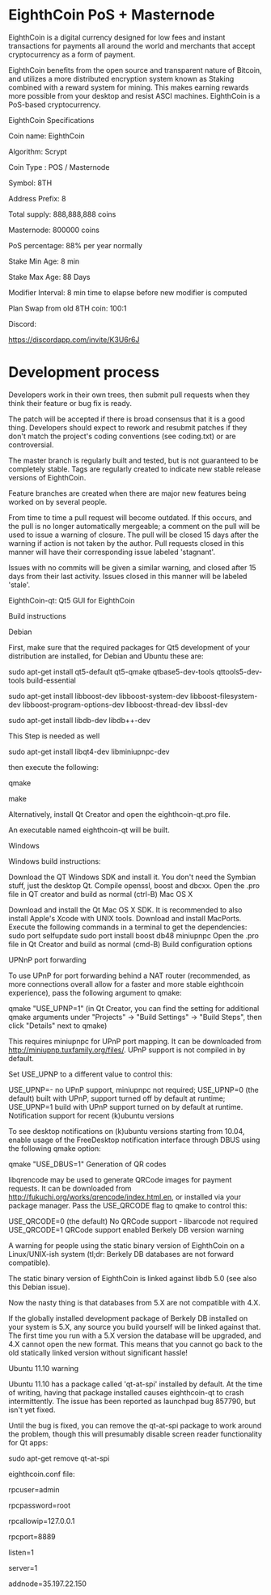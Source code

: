 EighthCoin PoS + Masternode
===========================

EighthCoin is a digital currency designed for low fees and instant transactions for payments all around the world and merchants that accept cryptocurrency as a form of payment.


EighthCoin benefits from the open source and transparent nature of Bitcoin, and utilizes a more distributed encryption system known as Staking combined with a reward system for mining. This makes earning rewards more possible from your desktop and resist ASCI machines. EighthCoin is a PoS-based cryptocurrency.



EighthCoin Specifications

Coin name: EighthCoin 

Algorithm: Scrypt

Coin Type :  POS / Masternode

Symbol: 8TH

Address Prefix: 8

Total supply: 888,888,888 coins

Masternode: 800000 coins

PoS percentage: 88% per year normally

Stake Min Age: 8 min

Stake Max Age: 88 Days

Modifier Interval: 8 min time to elapse before new modifier is computed


Plan
Swap from old 8TH coin: 
100:1



Discord:

https://discordapp.com/invite/K3U6r6J

Development process
===========================

Developers work in their own trees, then submit pull requests when
they think their feature or bug fix is ready.

The patch will be accepted if there is broad consensus that it is a
good thing.  Developers should expect to rework and resubmit patches
if they don't match the project's coding conventions (see coding.txt)
or are controversial.

The master branch is regularly built and tested, but is not guaranteed
to be completely stable. Tags are regularly created to indicate new
stable release versions of EighthCoin.

Feature branches are created when there are major new features being
worked on by several people.

From time to time a pull request will become outdated. If this occurs, and
the pull is no longer automatically mergeable; a comment on the pull will
be used to issue a warning of closure. The pull will be closed 15 days
after the warning if action is not taken by the author. Pull requests closed
in this manner will have their corresponding issue labeled 'stagnant'.

Issues with no commits will be given a similar warning, and closed after
15 days from their last activity. Issues closed in this manner will be 
labeled 'stale'.

EighthCoin-qt: Qt5 GUI for EighthCoin

Build instructions

Debian

First, make sure that the required packages for Qt5 development of your distribution are installed, for Debian and Ubuntu these are:

sudo apt-get install qt5-default qt5-qmake qtbase5-dev-tools qttools5-dev-tools build-essential 

sudo apt-get install libboost-dev libboost-system-dev libboost-filesystem-dev libboost-program-options-dev libboost-thread-dev libssl-dev 

sudo apt-get install  libdb-dev libdb++-dev

 This Step is needed as well
 
 sudo apt-get install libqt4-dev libminiupnpc-dev
 
then execute the following:

qmake

make

Alternatively, install Qt Creator and open the eighthcoin-qt.pro file.

An executable named eighthcoin-qt will be built.

Windows

Windows build instructions:

Download the QT Windows SDK and install it. You don't need the Symbian stuff, just the desktop Qt.
Compile openssl, boost and dbcxx.
Open the .pro file in QT creator and build as normal (ctrl-B)
Mac OS X

Download and install the Qt Mac OS X SDK. It is recommended to also install Apple's Xcode with UNIX tools.
Download and install MacPorts.
Execute the following commands in a terminal to get the dependencies:
sudo port selfupdate
sudo port install boost db48 miniupnpc
Open the .pro file in Qt Creator and build as normal (cmd-B)
Build configuration options

UPNnP port forwarding

To use UPnP for port forwarding behind a NAT router (recommended, as more connections overall allow for a faster and more stable eighthcoin experience), pass the following argument to qmake:

qmake "USE_UPNP=1"
(in Qt Creator, you can find the setting for additional qmake arguments under "Projects" -> "Build Settings" -> "Build Steps", then click "Details" next to qmake)

This requires miniupnpc for UPnP port mapping. It can be downloaded from http://miniupnp.tuxfamily.org/files/. UPnP support is not compiled in by default.

Set USE_UPNP to a different value to control this:

USE_UPNP=-	no UPnP support, miniupnpc not required;
USE_UPNP=0	(the default) built with UPnP, support turned off by default at runtime;
USE_UPNP=1	build with UPnP support turned on by default at runtime.
Notification support for recent (k)ubuntu versions

To see desktop notifications on (k)ubuntu versions starting from 10.04, enable usage of the FreeDesktop notification interface through DBUS using the following qmake option:

qmake "USE_DBUS=1"
Generation of QR codes

libqrencode may be used to generate QRCode images for payment requests. It can be downloaded from http://fukuchi.org/works/qrencode/index.html.en, or installed via your package manager. Pass the USE_QRCODE flag to qmake to control this:

USE_QRCODE=0	(the default) No QRCode support - libarcode not required
USE_QRCODE=1	QRCode support enabled
Berkely DB version warning

A warning for people using the static binary version of EighthCoin on a Linux/UNIX-ish system (tl;dr: Berkely DB databases are not forward compatible).

The static binary version of EighthCoin is linked against libdb 5.0 (see also this Debian issue).

Now the nasty thing is that databases from 5.X are not compatible with 4.X.

If the globally installed development package of Berkely DB installed on your system is 5.X, any source you build yourself will be linked against that. The first time you run with a 5.X version the database will be upgraded, and 4.X cannot open the new format. This means that you cannot go back to the old statically linked version without significant hassle!

Ubuntu 11.10 warning

Ubuntu 11.10 has a package called 'qt-at-spi' installed by default. At the time of writing, having that package installed causes eighthcoin-qt to crash intermittently. The issue has been reported as launchpad bug 857790, but isn't yet fixed.

Until the bug is fixed, you can remove the qt-at-spi package to work around the problem, though this will presumably disable screen reader functionality for Qt apps:

sudo apt-get remove qt-at-spi




eighthcoin.conf file:

rpcuser=admin

rpcpassword=root

rpcallowip=127.0.0.1

rpcport=8889

listen=1

server=1

addnode=35.197.22.150

